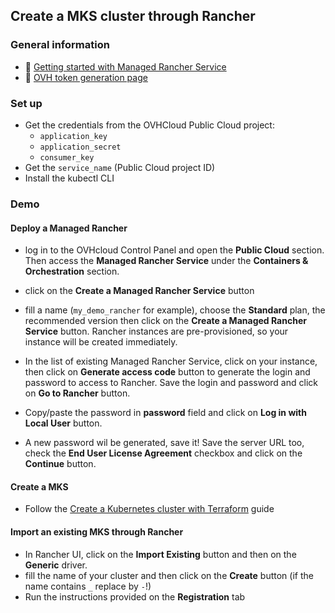 ## Create a MKS cluster through Rancher

### General information
 - 🔗 [Getting started with Managed Rancher Service](https://help.ovhcloud.com/csm/en-gb-public-cloud-managed-rancher-service-getting-started?id=kb_article_view&sysparm_article=KB0061909)
 - 🔗 [OVH token generation page](https://www.ovh.com/auth/api/createToken?GET=/*&POST=/*&PUT=/*&DELETE=/*)

### Set up
  - Get the credentials from the OVHCloud Public Cloud project:
    - `application_key`
    - `application_secret`
    - `consumer_key`
  - Get the `service_name` (Public Cloud project ID)
  - Install the kubectl CLI

### Demo

#### Deploy a Managed Rancher

  - log in to the OVHcloud Control Panel and open the **Public Cloud** section. Then access the **Managed Rancher Service** under the **Containers & Orchestration** section.

  - click on the **Create a Managed Rancher Service** button
  - fill a name (`my_demo_rancher` for example), choose the **Standard** plan, the recommended version then click on the **Create a Managed Rancher Service** button.
  Rancher instances are pre-provisioned, so your instance will be created immediately.

  - In the list of existing Managed Rancher Service, click on your instance, then click on **Generate access code** button to generate the login and password to access to Rancher. Save the login and password and click on **Go to Rancher** button.

  -  Copy/paste the password in **password** field and click on **Log in with Local User** button.

  - A new password wil be generated, save it! Save the server URL too, check the **End User License Agreement** checkbox and click on the **Continue** button.

#### Create a MKS

  - Follow the [Create a Kubernetes cluster with Terraform](../managed-kubernetes/create-cluster-with-tf) guide

#### Import an existing MKS through Rancher

  - In Rancher UI, click on the **Import Existing** button and then on the **Generic** driver.
  - fill the name of your cluster and then click on the **Create** button (if the name contains `_` replace by `-`!)
  - Run the instructions provided on the **Registration** tab
